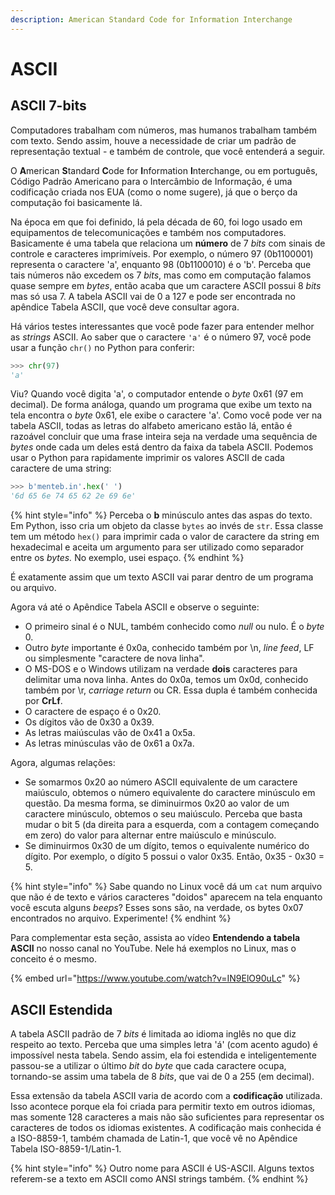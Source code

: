 ```yaml
---
description: American Standard Code for Information Interchange
---
```


# ASCII

## ASCII 7-bits

Computadores trabalham com números, mas humanos trabalham também com texto. Sendo assim, houve a necessidade de criar um padrão de representação textual - e também de controle, que você entenderá a seguir.

O **A**merican **S**tandard **C**ode for **I**nformation **I**nterchange, ou em português, Código Padrão Americano para o Intercâmbio de Informação, é uma codificação criada nos EUA (como o nome sugere), já que o berço da computação foi basicamente lá.

Na época em que foi definido, lá pela década de 60, foi logo usado em equipamentos de telecomunicações e também nos computadores. Basicamente é uma tabela que relaciona um **número** de 7 _bits_ com sinais de controle e caracteres imprimíveis. Por exemplo, o número 97 (0b1100001) representa o caractere 'a', enquanto 98 (0b1100010) é o 'b'. Perceba que tais números não excedem os 7 _bits_, mas como em computação falamos quase sempre em _bytes_, então acaba que um caractere ASCII possui 8 _bits_ mas só usa 7. A tabela ASCII vai de 0 a 127 e pode ser encontrada no apêndice Tabela ASCII, que você deve consultar agora.

Há vários testes interessantes que você pode fazer para entender melhor as _strings_ ASCII. Ao saber que o caractere `'a'` é o número 97, você pode usar a função `chr()` no Python para conferir:

```python
>>> chr(97)
'a'
```

Viu? Quando você digita 'a', o computador entende o _byte_ 0x61 (97 em decimal). De forma análoga, quando um programa que exibe um texto na tela encontra o _byte_ 0x61, ele exibe o caractere 'a'. Como você pode ver na tabela ASCII, todas as letras do alfabeto americano estão lá, então é razoável concluir que uma frase inteira seja na verdade uma sequência de _bytes_ onde cada um deles está dentro da faixa da tabela ASCII. Podemos usar o Python para rapidamente imprimir os valores ASCII de cada caractere de uma string:

```python
>>> b'menteb.in'.hex(' ')
'6d 65 6e 74 65 62 2e 69 6e'
```

{% hint style="info" %}
Perceba o **b** minúsculo antes das aspas do texto. Em Python, isso cria um objeto da classe `bytes` ao invés de `str`. Essa classe tem um método `hex()` para imprimir cada o valor de caractere da string em hexadecimal e aceita um argumento para ser utilizado como separador entre os _bytes._ No exemplo, usei espaço.
{% endhint %}

É exatamente assim que um texto ASCII vai parar dentro de um programa ou arquivo.

Agora vá até o Apêndice Tabela ASCII e observe o seguinte:

* O primeiro sinal é o NUL, também conhecido como _null_ ou nulo. É o _byte_ 0.
* Outro _byte_ importante é 0x0a, conhecido também por \n, _line feed_, LF ou simplesmente "caractere de nova linha".
* O MS-DOS e o Windows utilizam na verdade **dois** caracteres para delimitar uma nova linha. Antes do 0x0a, temos um 0x0d, conhecido também por \r, _carriage return_ ou CR. Essa dupla é também conhecida por **CrLf**.
* O caractere de espaço é o 0x20.
* Os dígitos vão de 0x30 a 0x39.
* As letras maiúsculas vão de 0x41 a 0x5a.
* As letras minúsculas vão de 0x61 a 0x7a.

Agora, algumas relações:

* Se somarmos 0x20 ao número ASCII equivalente de um caractere maiúsculo, obtemos o número equivalente do caractere minúsculo em questão. Da mesma forma, se diminuirmos 0x20 ao valor de um caractere minúsculo, obtemos o seu maiúsculo. Perceba que basta mudar o bit 5 (da direita para a esquerda, com a contagem começando em zero) do valor para alternar entre maiúsculo e minúsculo.
* Se diminuirmos 0x30 de um dígito, temos o equivalente numérico do dígito. Por exemplo, o dígito 5 possui o valor 0x35. Então, 0x35 - 0x30 = 5.

{% hint style="info" %}
Sabe quando no Linux você dá um `cat` num arquivo que não é de texto e vários caracteres "doidos" aparecem na tela enquanto você escuta alguns _beeps_? Esses sons são, na verdade, os bytes 0x07 encontrados no arquivo. Experimente!
{% endhint %}

Para complementar esta seção, assista ao vídeo **Entendendo a tabela ASCII** no nosso canal no YouTube. Nele há exemplos no Linux, mas o conceito é o mesmo.

{% embed url="https://www.youtube.com/watch?v=IN9ElO90uLc" %}

## ASCII Estendida

A tabela ASCII padrão de 7 _bits_ é limitada ao idioma inglês no que diz respeito ao texto. Perceba que uma simples letra 'á' (com acento agudo) é impossível nesta tabela. Sendo assim, ela foi estendida e inteligentemente passou-se a utilizar o último _bit_ do _byte_ que cada caractere ocupa, tornando-se assim uma tabela de 8 _bits_, que vai de 0 a 255 (em decimal).

Essa extensão da tabela ASCII varia de acordo com a **codificação** utilizada. Isso acontece porque ela foi criada para permitir texto em outros idiomas, mas somente 128 caracteres a mais não são suficientes para representar os caracteres de todos os idiomas existentes. A codificação mais conhecida é a ISO-8859-1, também chamada de Latin-1, que você vê no Apêndice Tabela ISO-8859-1/Latin-1.

{% hint style="info" %}
Outro nome para ASCII é US-ASCII. Alguns textos referem-se a texto em ASCII como ANSI strings também.
{% endhint %}
